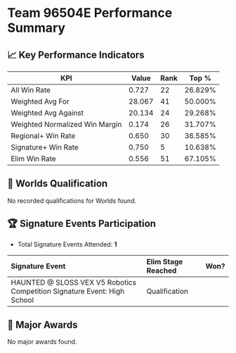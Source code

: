 # Team 96504E Performance Summary

## 📈 Key Performance Indicators
| KPI | Value | Rank | Top % |
| --- | ----- | ---- | ----- |
| All Win Rate | 0.727 | 22 | 26.829% |
| Weighted Avg For | 28.067 | 41 | 50.000% |
| Weighted Avg Against | 20.134 | 24 | 29.268% |
| Weighted Normalized Win Margin | 0.174 | 26 | 31.707% |
| Regional+ Win Rate | 0.650 | 30 | 36.585% |
| Signature+ Win Rate | 0.750 | 5 | 10.638% |
| Elim Win Rate | 0.556 | 51 | 67.105% |


## 🎯 Worlds Qualification
No recorded qualifications for Worlds found.

## 🏆 Signature Events Participation
- Total Signature Events Attended: **1**

| Signature Event | Elim Stage Reached | Won? |
|:----------------|:-------------------|:----|
| HAUNTED @ SLOSS VEX V5 Robotics Competition Signature Event: High School | Qualification |  |


## 🥇 Major Awards
No major awards found.
